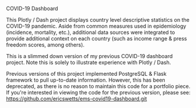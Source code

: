 COVID-19 Dashboard

This Plotly / Dash project displays country level descriptive statistics on the COVID-19 pandemic. Aside from common measures used in epidemiology (incidence, mortality, etc.), additional data sources were integrated to provide additional context on each country (such as income range & press freedom scores, among others).

This is a slimmed down version of my previous COVID-19 dashboard project. Note this is solely to illustrate experience with  Plotly / Dash.

Previous versions of this project implemented PostgreSQL & Flask framework to pull up-to-date information. However, this has been deprecated, as there is no reason to maintain this code for a portfolio piece. If you're interested in viewing the code for the previous version, please see: https://github.com/ericswetts/ems-covid19-dashboard.git
